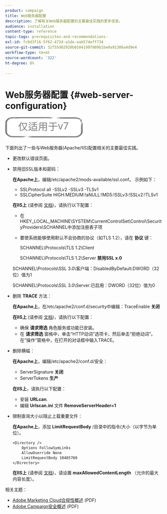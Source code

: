 ```yaml
---
product: campaign
title: Web服务器配置
description: 了解有关Web服务器配置的主要最佳实践的更多信息。
audience: installation
content-type: reference
topic-tags: prerequisites-and-recommendations-
exl-id: fc0d3f16-5f62-473d-a1de-aab574eff734
source-git-commit: 32f55d02920b0104198f809b1be0a91306a4d9e4
workflow-type: tm+mt
source-wordcount: '322'
ht-degree: 0%

---
```


# Web服务器配置 {#web-server-configuration}

![](../../assets/v7-only.svg)

下面列出了一些与Web服务器(Apache/IIS)配置相关的主要最佳实践。

* 更改默认错误页面。

* 禁用旧SSL版本和密码：

   **在Apache上**，编辑/etc/apache2/mods-available/ssl.conf。 示例如下：

   * SSLProtocol all -SSLv2 -SSLv3 -TLSv1
   * SSLCipherSuite HIGH:MEDIUM:!aNULL:!MD5:!SSLv3:!SSLv2:!TLSv1

   **在IIS上** (请参阅 [文档](https://support.microsoft.com/en-us/kb/245030))，请执行以下配置：

   * 在HKEY_LOCAL_MACHINE\SYSTEM\CurrentControlSet\Control\SecurityProviders\SCHANNEL中添加注册表子项
   * 要使系统能够使用默认不会协商的协议（如TLS 1.2），请在 **协议** 键：

      SCHANNEL\Protocols\TLS 1.2\Client

      SCHANNEL\Protocols\TLS 1.2\Server
   **禁用SSL x.0**

   SCHANNEL\Protocols\SSL 3.0\客户端：DisabledByDefault:DWORD（32位）值为1

   SCHANNEL\Protocols\SSL 3.0\Server:已启用：DWORD（32位）值为0

* 删除 **TRACE** 方法：

   **在Apache上**，在/etc/apache2/conf.d/security中编辑：TraceEnable **关闭**

   **在IIS上** (请参阅 [文档](https://www.iis.net/configreference/system.webserver/security/requestfiltering/verbs))，请执行以下配置：

   * 确保 **请求筛选** 角色服务或功能已安装。
   * 在 **请求筛选** 窗格中，单击“HTTP动词”选项卡，然后单击“拒绝动词”。 在“操作”窗格中，在打开的对话框中输入TRACE。

* 删除横幅：

   **在Apache上**，编辑/etc/apache2/conf.d/安全：

   * ServerSignature **关闭**
   * ServerTokens **生产**

   **在IIS上**，请执行以下配置：

   * 安装 **URLcan**.
   * 编辑 **Urlscan.ini** 文件 **RemoveServerHeader=1**


* 限制查询大小以阻止上载重要文件：

   **在Apache上**，添加 **LimitRequestBody** /目录中的指令(大小（以字节为单位）。

   ```
   <Directory />
       Options FollowSymLinks
       AllowOverride None
       LimitRequestBody 10485760
   </Directory>
   ```

   **在IIS上** (请参阅 [文档](https://www.iis.net/configreference/system.webserver/security/requestfiltering/requestlimits))，请设置 **maxAllowedContentLength** （允许的最大内容长度）。

相关主题：

* [Adobe Marketing Cloud合规性概述](https://experienceleague.adobe.com/docs/core-services/assets/Adobe-Marketing-Cloud-Privacy-and-Security-Overview.pdf) (PDF)
* [Adobe Campaign安全概述](https://wwwimages.adobe.com/content/dam/acom/en/marketing-cloud/campaign/pdfs/54658.en.campaign.wp.adb-security.pdf) (PDF)
